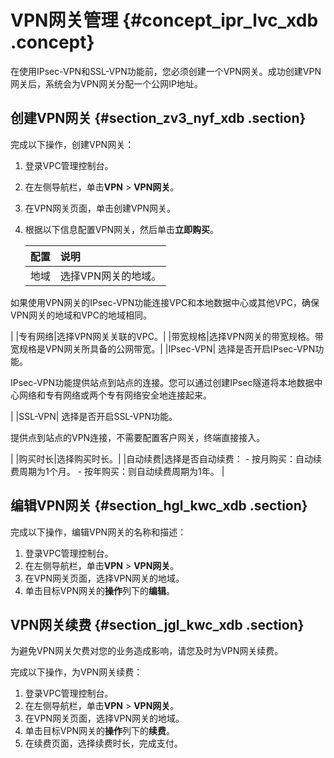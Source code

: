 # VPN网关管理 {#concept_ipr_lvc_xdb .concept}

在使用IPsec-VPN和SSL-VPN功能前，您必须创建一个VPN网关。成功创建VPN网关后，系统会为VPN网关分配一个公网IP地址。

## 创建VPN网关 {#section_zv3_nyf_xdb .section}

完成以下操作，创建VPN网关：

1.  登录VPC管理控制台。
2.  在左侧导航栏，单击**VPN** \> **VPN网关**。
3.  在VPN网关页面，单击创建VPN网关。
4.  根据以下信息配置VPN网关，然后单击**立即购买**。

    |配置|说明|
    |:-|:-|
    |地域| 选择VPN网关的地域。

 如果使用VPN网关的IPsec-VPN功能连接VPC和本地数据中心或其他VPC，确保VPN网关的地域和VPC的地域相同。

 |
    |专有网络|选择VPN网关关联的VPC。|
    |带宽规格|选择VPN网关的带宽规格。带宽规格是VPN网关所具备的公网带宽。|
    |IPsec-VPN| 选择是否开启IPsec-VPN功能。

 IPsec-VPN功能提供站点到站点的连接。您可以通过创建IPsec隧道将本地数据中心网络和专有网络或两个专有网络安全地连接起来。

 |
    |SSL-VPN| 选择是否开启SSL-VPN功能。

 提供点到站点的VPN连接，不需要配置客户网关，终端直接接入。

 |
    |购买时长|选择购买时长。|
    |自动续费|选择是否自动续费：    -   按月购买：自动续费周期为1个月。
    -   按年购买：则自动续费周期为1年。
|


## 编辑VPN网关 {#section_hgl_kwc_xdb .section}

完成以下操作，编辑VPN网关的名称和描述：

1.  登录VPC管理控制台。
2.  在左侧导航栏，单击**VPN** \> **VPN网关**。
3.  在VPN网关页面，选择VPN网关的地域。
4.  单击目标VPN网关的**操作**列下的**编辑**。

## VPN网关续费 {#section_jgl_kwc_xdb .section}

为避免VPN网关欠费对您的业务造成影响，请您及时为VPN网关续费。

完成以下操作，为VPN网关续费：

1.  登录VPC管理控制台。
2.  在左侧导航栏，单击**VPN** \> **VPN网关**。
3.  在VPN网关页面，选择VPN网关的地域。
4.  单击目标VPN网关的**操作**列下的**续费**。
5.  在续费页面，选择续费时长，完成支付。

